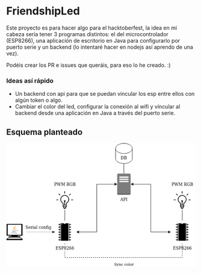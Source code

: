 # FriendshipLed
Este proyecto es para hacer algo para el hacktoberfest, la idea en mi cabeza sería tener 3 programas distintos: el del microcontrolador (ESP8266), una aplicación de escritorio en Java para configurarlo por puerto serie y un backend (lo intentaré hacer en nodejs así aprendo de una vez).

Podéis crear los PR e issues que queráis, para eso lo he creado. :)

### Ideas así rápido
* Un backend con api para que se puedan vincular los esp entre ellos con algún token o algo.
* Cambiar el color del led, configurar la conexión al wifi y víncular al backend desde una aplicación en Java a través del puerto serie.

## Esquema planteado
![esquema](/res/esquema.png)